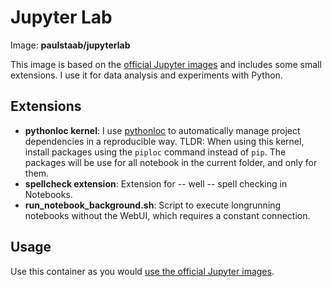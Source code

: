 Jupyter Lab
===========

Image: **paulstaab/jupyterlab**

This image is based on the [official Jupyter images](https://github.com/jupyter/docker-stacks)
and includes some small extensions. I use it for data analysis and experiments with
Python.

Extensions
----------
+ **pythonloc kernel**: I use [pythonloc](https://pypi.org/project/pythonloc) to automatically
  manage project dependencies in a reproducible way. TLDR: When using this kernel, install packages
  using the `piploc` command instead of `pip`. The packages will be use for all notebook in the
  current folder, and only for them.
+ **spellcheck extension**: Extension for -- well -- spell checking in Notebooks.
+ **run_notebook_background.sh**: Script to execute longrunning notebooks without the WebUI, which requires a constant connection.

Usage
-----
Use this container as you would [use the official Jupyter images](https://jupyter-docker-stacks.readthedocs.io/en/latest/).

